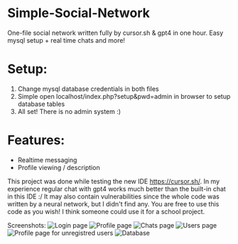 # Simple-Social-Network
One-file social network written fully by cursor.sh &amp; gpt4 in one hour. Easy mysql setup + real time chats and more!

# Setup:
1. Change mysql database credentials in both files
2. Simple open localhost/index.php?setup&pwd=admin in browser to setup database tables
3. All set! There is no admin system :)

# Features:
+ Realtime messaging
+ Profile viewing / description

This project was done while testing the new IDE https://cursor.sh/. In my experience regular chat with gpt4 works much better than the built-in chat in this IDE :/
It may also contain vulnerabilities since the whole code was written by a neural network, but I didn't find any. You are free to use this code as you wish! I think someone could use it for a school project.

Screenshots:
![Login page](https://github.com/Backflipper1337/Simple-Social-Network/assets/166286636/1a831bfe-ed16-4c61-91f3-7502eee6b0a1)
![Profile page](https://github.com/Backflipper1337/Simple-Social-Network/assets/166286636/1a59fd12-bf01-4a34-a2c7-57a8b6a62f8b)
![Chats page](https://github.com/Backflipper1337/Simple-Social-Network/assets/166286636/bcca8cdd-6bf7-48ce-9f30-407cd7ad3bac)
![Users page](https://github.com/Backflipper1337/Simple-Social-Network/assets/166286636/95b83e22-fd39-44d1-8a0d-9f6f82750925)
![Profile page for unregistred users](https://github.com/Backflipper1337/Simple-Social-Network/assets/166286636/0cc75190-caba-428c-9168-8e17c2e640b1)
![Database](https://github.com/Backflipper1337/Simple-Social-Network/assets/166286636/0650a9f9-1f0b-459d-8254-8b70096fb390)
